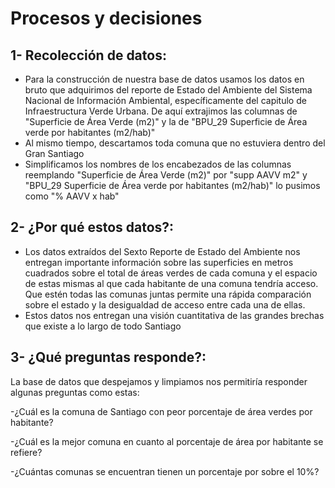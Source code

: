 # **Procesos y decisiones**
## **1- Recolección de datos:** 
- Para la construcción de nuestra base de datos usamos los datos en bruto que adquirimos del reporte de Estado del Ambiente del Sistema Nacional de Información Ambiental, específicamente del capitulo de Infraestructura Verde Urbana. De aquí extrajimos las columnas de "Superficie de Área Verde (m2)" y la de "BPU_29 Superficie de Área verde por habitantes (m2/hab)"
- Al mismo tiempo, descartamos toda comuna que no estuviera dentro del Gran Santiago
- Simplificamos los nombres de los encabezados de las columnas reemplando "Superficie de Área Verde (m2)" por "supp AAVV m2" y "BPU_29 Superficie de Área verde por habitantes (m2/hab)" lo pusimos como "% AAVV x hab"

## **2- ¿Por qué estos datos?:**
- Los datos extraídos del Sexto Reporte de Estado del Ambiente nos entregan importante información sobre las superficies en metros cuadrados sobre el total de áreas verdes de cada comuna y el espacio de estas mismas al que cada habitante de una comuna tendría acceso. Que estén todas las comunas juntas permite una rápida comparación sobre el estado y la desigualdad de acceso entre cada una de ellas. 
- Estos datos nos entregan una visión cuantitativa de las grandes brechas que existe a lo largo de todo Santiago

## **3- ¿Qué preguntas responde?:** 
La base de datos que despejamos y limpiamos nos permitiría responder algunas preguntas como estas: 

-¿Cuál es la comuna de Santiago con peor porcentaje de área verdes por habitante? 

-¿Cuál es la mejor comuna en cuanto al porcentaje de área por habitante se refiere? 

-¿Cuántas comunas se encuentran tienen un porcentaje por sobre el 10%?
